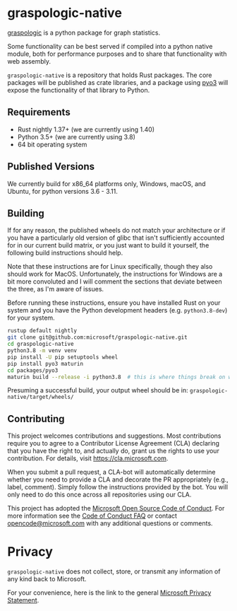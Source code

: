 # graspologic-native

[graspologic](https://github.com/microsoft/graspologic) is a python package for graph statistics. 

Some functionality can be best served if compiled into a python native module, both for performance purposes and to 
share that functionality with web assembly.

`graspologic-native` is a repository that holds Rust packages. The core packages will be published as crate libraries, 
and a package using [pyo3](https://github.com/pyo3/pyo3) will expose the functionality of that library to Python.  

## Requirements
- Rust nightly 1.37+ (we are currently using 1.40)
- Python 3.5+ (we are currently using 3.8)
- 64 bit operating system

## Published Versions
We currently build for x86_64 platforms only, Windows, macOS, and Ubuntu, for python versions 3.6 - 3.11.

## Building
If for any reason, the published wheels do not match your architecture or if you have a particularly old version of glibc that isn't sufficiently accounted for in our current build matrix, or you just want to build it yourself, the following build instructions should help.

Note that these instructions are for Linux specifically, though they also should work for MacOS. Unfortunately, the instructions for Windows are a bit more convoluted and I will comment the sections that deviate between the three, as I'm aware of issues.

Before running these instructions, ensure you have installed Rust on your system and you have the Python development headers (e.g. `python3.8-dev`) for your system.

```bash
rustup default nightly
git clone git@github.com:microsoft/graspologic-native.git
cd graspologic-native
python3.8 -m venv venv
pip install -U pip setuptools wheel
pip install pyo3 maturin
cd packages/pyo3
maturin build --release -i python3.8  # this is where things break on windows.  instead of `python3.8` here, you will need the full path to the correct python.exe on your windows machine, something like `-i "C:\python38\bin\python.exe"`
```

Presuming a successful build, your output wheel should be in: `graspologic-native/target/wheels/`

## Contributing

This project welcomes contributions and suggestions. Most contributions require you to
agree to a Contributor License Agreement (CLA) declaring that you have the right to,
and actually do, grant us the rights to use your contribution. For details, visit
https://cla.microsoft.com.

When you submit a pull request, a CLA-bot will automatically determine whether you need
to provide a CLA and decorate the PR appropriately (e.g., label, comment). Simply follow the
instructions provided by the bot. You will only need to do this once across all repositories using our CLA.

This project has adopted the [Microsoft Open Source Code of Conduct](https://opensource.microsoft.com/codeofconduct/).
For more information see the [Code of Conduct FAQ](https://opensource.microsoft.com/codeofconduct/faq/)
or contact [opencode@microsoft.com](mailto:opencode@microsoft.com) with any additional questions or comments.

# Privacy

`graspologic-native` does not collect, store, or transmit any information of any kind back to Microsoft.

For your convenience, here is the link to the general [Microsoft Privacy Statement](https://privacy.microsoft.com/en-us/privacystatement/). 
